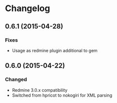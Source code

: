 # Changelog

## 0.6.1 (2015-04-28)
### Fixes
  - Usage as redmine plugin additional to gem

## 0.6.0 (2015-04-22)
### Changed
  - Redmine 3.0.x compatibility
  - Switched from hpricot to nokogiri for XML parsing

